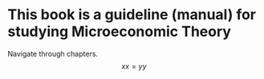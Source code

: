 # This book is a guideline \(manual\) for studying Microeconomic Theory

Navigate through chapters.
$$xx = yy $$

